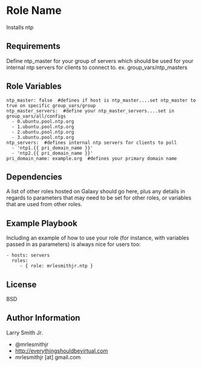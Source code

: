 Role Name
=========

Installs ntp

Requirements
------------

Define ntp_master for your group of servers which should be used for your internal ntp servers for clients to connect to.
ex. group_vars/ntp_masters

Role Variables
--------------

````
ntp_master: false  #defines if host is ntp_master....set ntp_master to true on specific group_vars/group
ntp_master_servers:  #define your ntp_master_servers....set in group_vars/all/configs
  - 0.ubuntu.pool.ntp.org
  - 1.ubuntu.pool.ntp.org
  - 2.ubuntu.pool.ntp.org
  - 3.ubuntu.pool.ntp.org
ntp_servers:  #defines internal ntp servers for clients to poll
  - 'ntp1.{{ pri_domain_name }}'
  - 'ntp2.{{ pri_domain_name }}'
pri_domain_name: example.org  #defines your primary domain name
````

Dependencies
------------

A list of other roles hosted on Galaxy should go here, plus any details in regards to parameters that may need to be set for other roles, or variables that are used from other roles.

Example Playbook
----------------

Including an example of how to use your role (for instance, with variables passed in as parameters) is always nice for users too:

    - hosts: servers
      roles:
         - { role: mrlesmithjr.ntp }

License
-------

BSD

Author Information
------------------

Larry Smith Jr.
- @mrlesmithjr
- http://everythingshouldbevirtual.com
- mrlesmithjr [at] gmail.com
